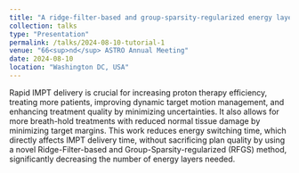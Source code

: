```yaml
---
title: "A ridge-filter-based and group-sparsity-regularized energy layer reduction method for IMPT."
collection: talks
type: "Presentation"
permalink: /talks/2024-08-10-tutorial-1
venue: "66<sup>nd</sup> ASTRO Annual Meeting"
date: 2024-08-10
location: "Washington DC, USA"
---
```


Rapid IMPT delivery is crucial for increasing proton therapy efficiency, treating more patients, improving dynamic target motion management, and enhancing treatment quality by minimizing uncertainties. It also allows for more breath-hold treatments with reduced normal tissue damage by minimizing target margins. This work reduces energy switching time, which directly affects IMPT delivery time, without sacrificing plan quality by using a novel Ridge-Filter-based and Group-Sparsity-regularized (RFGS) method, significantly decreasing the number of energy layers needed.
